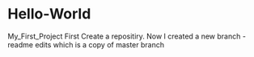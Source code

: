 # Hello-World
My_First_Project
First Create a repositiry.
Now I created a new branch - readme edits which is a copy of master branch
